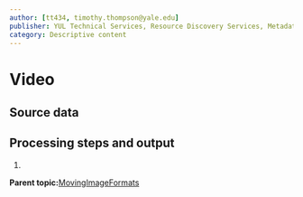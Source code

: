 ```yaml
---
author: [tt434, timothy.thompson@yale.edu]
publisher: YUL Technical Services, Resource Discovery Services, Metadata Services Unit
category: Descriptive content
---
```


# Video

## Source data

## Processing steps and output

1.  
**Parent topic:**[MovingImageFormats](../../concepts/supertypes/movingimageformats.md)

